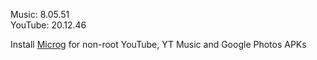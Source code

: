Music: 8.05.51  
YouTube: 20.12.46  

Install [Microg](https://github.com/ReVanced/GmsCore/releases) for non-root YouTube, YT Music and Google Photos APKs  
